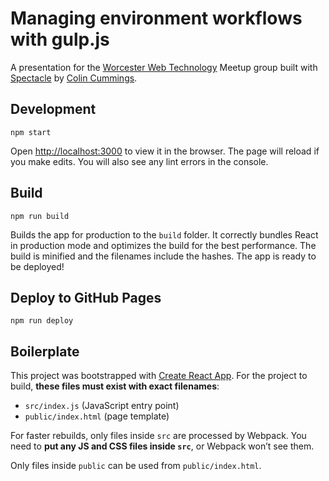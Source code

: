 # Managing environment workflows with gulp.js

A presentation for the [Worcester Web Technology](https://www.meetup.com/Worcester-Web-Technology/) Meetup group built with [Spectacle](https://github.com/FormidableLabs/spectacle) by [Colin Cummings](https://colinrcummings.github.io).

## Development

`npm start`

Open [http://localhost:3000](http://localhost:3000) to view it in the browser. The page will reload if you make edits. You will also see any lint errors in the console.

## Build

`npm run build`

Builds the app for production to the `build` folder. It correctly bundles React in production mode and optimizes the build for the best performance. The build is minified and the filenames include the hashes. The app is ready to be deployed!

## Deploy to GitHub Pages

`npm run deploy`

## Boilerplate

This project was bootstrapped with [Create React App](https://github.com/facebookincubator/create-react-app). For the project to build, **these files must exist with exact filenames**:

* `src/index.js` (JavaScript entry point)
* `public/index.html` (page template)

For faster rebuilds, only files inside `src` are processed by Webpack. You need to **put any JS and CSS files inside `src`**, or Webpack won’t see them.

Only files inside `public` can be used from `public/index.html`.